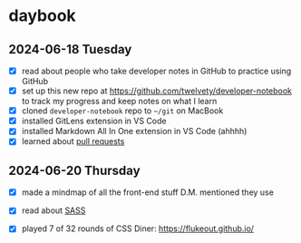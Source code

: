 # daybook

## 2024-06-18 Tuesday 
- [x] read about people who take developer notes in GitHub to practice using GitHub
- [x] set up this new repo at https://github.com/twelvety/developer-notebook to track my progress and keep notes on what I learn
- [x] cloned `developer-notebook` repo to `~/git` on MacBook
- [x] installed GitLens extension in VS Code
- [x] installed Markdown All In One extension in VS Code (ahhhh)
- [x] learned about [pull requests](<pull request.md>)

## 2024-06-20 Thursday
- [x] made a mindmap of all the front-end stuff D.M. mentioned they use
- [x] read about [SASS](SASS.md)
- [x] played 7 of 32 rounds of CSS Diner: https://flukeout.github.io/

